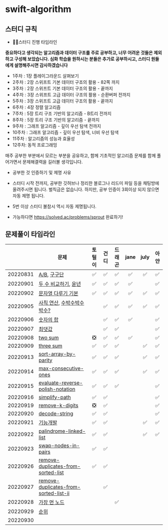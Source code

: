 # swift-algorithm
## 스터디 규칙

- 💪🏽스터디 진행 타임라인

**중요하다고 생각되는 알고리즘과 데이터 구조를 주로 공부하고, 너무 어려운 것들은 제외하고 구성해 보았습니다. 심화 학습을 원하시는 분들은 추가로 공부하시고, 스터디 원들에게 설명해주시면 감사하겠습니다**

- 1주차 : 1장 플레이그라운드 살펴보기
- 2주차 : 2장 스위프트 기본 데이터 구조의 활용 - 82쪽 까지
- 3주차 : 2장 스위프트 기본 데이터 구조의 활용 - 끝까지
- 4주차 : 3장 스위프트 고급 데이터 구조의 활용 - 순환버퍼 전까지
- 5주차 : 3장 스위프트 고급 데이터 구조의 활용 - 끝까지
- 6주차 : 4장 정렬 알고리즘 
- 7주차 : 5장 트리 구조 기반의 알고리즘 - B트리 전까지
- 8주차 : 5장 트리 구조 기반의 알고리즘 - 끝까지
- 9주차 : 그래프 알고리즘 - 깊이 우선 탐색 전까지
- 10주차 : 그래프 알고리즘 - 깊이 우선 탐색, 너비 우선 탐색
- 11주차 : 알고리즘의 성능과 효율성
- 12주차: 동적 프로그래밍

매주 공부한 부분에서 모르는 부분을 공유하고, 함께 기초적인 알고리즘 문제를 함께 풀어가면서 문제해결력을 길러볼 생각입니다.

- 공부한 것 인증하기 및 제명 사유

- 스터디 시작 전까지, 공부한 깃허브나 정리한 블로그나 리드미 파일 등을 채팅방에 올려주시면 됩니다. 벌칙금은 없습니다. 하지만, 공부 인증이 3회이상 되지 않으면 자동 제명 됩니다.
- 5번 이상 스터디 불참시 역시 자동 제명됩니다.
- 가능하다면 https://solved.ac/problems/sprout 완료하기!
## 문제풀이 타임라인
|  | 문제 | 토털이 | 건디 | 드래곤 | jane | july | 아얀 |
| --- | --- |:---:|:---:|:---:|:---:|:---:|:---:|
| 20220831 | [A/B](https://www.acmicpc.net/problem/1008), [구구단](https://www.acmicpc.net/problem/2739) | ✅ | ✅ | ✅ | ✅ | ✅ | ✅ |
| 20220901 | [두 수 비교하기](https://www.acmicpc.net/problem/1330), [윤년](https://www.acmicpc.net/problem/2753) | ✅ | ✅ | ✅ | ✅ |  | ✅ |
| 20220902 | [문자열 다루기 기본](https://school.programmers.co.kr/learn/courses/30/lessons/12918) | ✅ | ✅ | ✅ | ✅ | ✅ | ✅ |
| 20220905 | [사칙 연산](https://www.acmicpc.net/problem/10869), [수박수박수박수?](https://school.programmers.co.kr/learn/courses/30/lessons/12922) |  | ✅ | ✅ | ✅ | ✅ | ✅ |
| 20220906 | [숫자의 합](https://www.acmicpc.net/problem/11720) |  | ✅ | ✅ | ✅ |  | ✅ |
| 20220907 | [최댓값](https://www.acmicpc.net/problem/2562) |  | ✅ | ✅ |  |  | ✅ |
| 20220908 | [two sum](https://leetcode.com/problems/two-sum/) | ❎ | ✅ | ✅ | ✅ |  | ✅ |
| 20220909 | [three sum](https://leetcode.com/problems/3sum/) | ✅ | ✅ | ✅ |  | ✅ |  ✅ |
| 20220913 | [sort-array-by-parity](https://leetcode.com/problems/sort-array-by-parity/) | ✅ | ✅ | ✅ |  | ✅ |  ✅ |
| 20220914 | [max-consecutive-ones](https://leetcode.com/problems/max-consecutive-ones/) | ✅ | ✅ | ✅ |  | ✅ |  ✅|
| 20220915 | [evaluate-reverse-polish-notation](https://leetcode.com/problems/evaluate-reverse-polish-notation/)| ✅ | ✅ | ✅ |  |  |  ✅|
| 20220916 | [simplify-path](https://leetcode.com/problems/simplify-path/) | ✅ | ✅ |  |  |  |  ✅|
| 20220919 | [remove-k-digits](https://leetcode.com/problems/remove-k-digits/) | ❎ | ✅ |  |  |  |✅ |
| 20220920 | [decode-string](https://leetcode.com/problems/decode-string/) | ✅ | ✅ |  |  |  | ✅ |
| 20220921 | [기능개발](https://school.programmers.co.kr/learn/courses/30/lessons/42586) | ✅ | ✅ |  |  | ✅ |✅ |
| 20220922 | [palindrome-linked-list](https://leetcode.com/problems/palindrome-linked-list/) | ✅ | ✅ |  |  |✅  | ✅ |
| 20220923 | [swap-nodes-in-pairs](https://leetcode.com/problems/swap-nodes-in-pairs/) | ✅ | ✅ |  |  |  |  |
| 20220926 | [remove-duplicates-from-sorted-list](https://leetcode.com/problems/remove-duplicates-from-sorted-list/) | ✅ | ✅ |  |  |  |  |
| 20220927 | [remove-duplicates-from-sorted-list-ii](https://leetcode.com/problems/remove-duplicates-from-sorted-list-ii/) |  | ✅ |  |  |  |  |
| 20220928 | [가장 먼 노드](https://school.programmers.co.kr/learn/courses/30/lessons/49189) |  |  | ✅ |  |  |  |
| 20220929 | [순위](https://school.programmers.co.kr/learn/courses/30/lessons/49191) |  |  |  |  |  |  |
| 20220930 |  |  |  |  |  |  |  |
